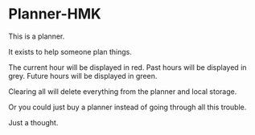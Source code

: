 # Planner-HMK
This is a planner.

It exists to help someone plan things.

The current hour will be displayed in red.
Past hours will be displayed in grey.
Future hours will be displayed in green.

Clearing all will delete everything from the planner and local storage.

Or you could just buy a planner instead of going through all this trouble.

Just a thought.
